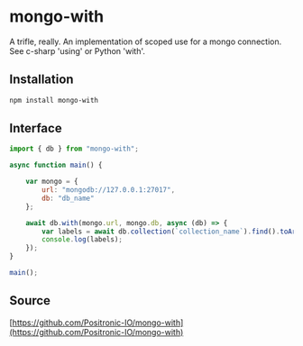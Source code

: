# mongo-with

A trifle, really. An implementation of scoped use for a mongo connection. See c-sharp 'using' or Python 'with'.

## Installation

```sh
npm install mongo-with
```

## Interface

```javascript
import { db } from "mongo-with";

async function main() {

	var mongo = {
		url: "mongodb://127.0.0.1:27017",
		db: "db_name"
	};

	await db.with(mongo.url, mongo.db, async (db) => {
		var labels = await db.collection(`collection_name`).find().toArray();
		console.log(labels);
	});
}

main();
```

## Source

[https://github.com/Positronic-IO/mongo-with](https://github.com/Positronic-IO/mongo-with)